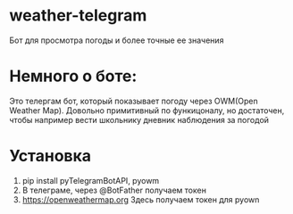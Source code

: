 # weather-telegram
Бот для просмотра погоды и более точные ее значения
# Немного о боте:
Это телергам бот, который показывает погоду через OWM(Open Weather Map).
Довольно примитивный по функицоналу, но достаточен, чтобы например вести школьнику дневник наблюдения за погодой
# Установка
1. pip install pyTelegramBotAPI, pyowm
2. В телеграме, через @BotFather получаем токен
3. https://openweathermap.org Здесь получаем токен для pyown

